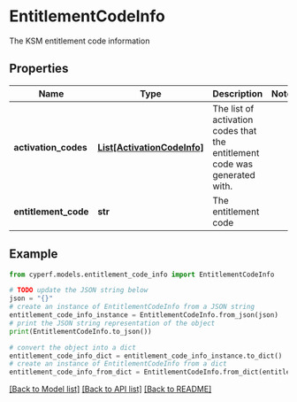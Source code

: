 # EntitlementCodeInfo

The KSM entitlement code information

## Properties

Name | Type | Description | Notes
------------ | ------------- | ------------- | -------------
**activation_codes** | [**List[ActivationCodeInfo]**](ActivationCodeInfo.md) | The list of activation codes that the entitlement code was generated with. | 
**entitlement_code** | **str** | The entitlement code | 

## Example

```python
from cyperf.models.entitlement_code_info import EntitlementCodeInfo

# TODO update the JSON string below
json = "{}"
# create an instance of EntitlementCodeInfo from a JSON string
entitlement_code_info_instance = EntitlementCodeInfo.from_json(json)
# print the JSON string representation of the object
print(EntitlementCodeInfo.to_json())

# convert the object into a dict
entitlement_code_info_dict = entitlement_code_info_instance.to_dict()
# create an instance of EntitlementCodeInfo from a dict
entitlement_code_info_from_dict = EntitlementCodeInfo.from_dict(entitlement_code_info_dict)
```
[[Back to Model list]](../README.md#documentation-for-models) [[Back to API list]](../README.md#documentation-for-api-endpoints) [[Back to README]](../README.md)


